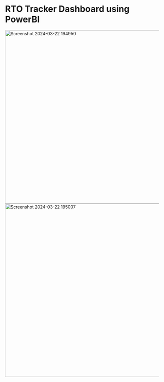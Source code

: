 # RTO Tracker Dashboard using PowerBI


<img width="566" alt="Screenshot 2024-03-22 194950" src="https://github.com/rovinluan/PowerBI/assets/164318248/2eb1c04e-2f20-47f8-b9b6-cc8be3ac216a">
<img width="566" alt="Screenshot 2024-03-22 195007" src="https://github.com/rovinluan/PowerBI/assets/164318248/992ff511-5b91-4686-a114-01a3d5788a03">

